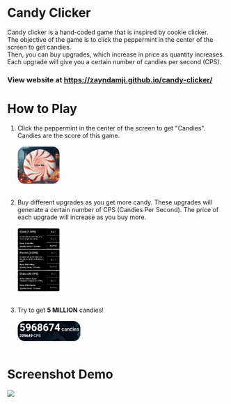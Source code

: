 # Candy Clicker

Candy clicker is a hand-coded game that is inspired by cookie clicker.  
The objective of the game is to click the peppermint in the center of the screen to get candies.  
Then, you can buy upgrades, which increase in price as quantity increases.  
Each upgrade will give you a certain number of candies per second (CPS).

### View website at https://zayndamji.github.io/candy-clicker/

# How to Play

1. Click the peppermint in the center of the screen to get "Candies". Candies are the score of this game.  <br><br>
<img src="https://raw.githubusercontent.com/zayndamji/candy-clicker/refs/heads/main/resources/peppermint.png" style="width: 20%; border-radius: 16px;"><br><br>

2. Buy different upgrades as you get more candy. These upgrades will generate a certain number of CPS (Candies Per Second). The price of each upgrade will increase as you buy more. <br><br>
<img src="https://raw.githubusercontent.com/zayndamji/candy-clicker/refs/heads/main/resources/upgrades.png" style="width: 20%; border-radius: 4px;"><br><br>

3. Try to get **5 MILLION** candies! <br><br>
<img src="https://raw.githubusercontent.com/zayndamji/candy-clicker/refs/heads/main/resources/highscore.png" style="width: 30%; border-radius: 16px;"><br><br>

# Screenshot Demo

<img src="https://raw.githubusercontent.com/zayndamji/candy-clicker/refs/heads/main/resources/screenshot.png">